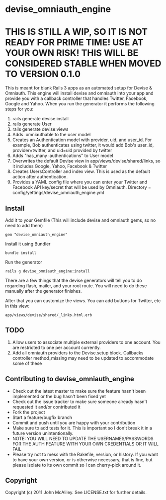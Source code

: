 # devise_omniauth_engine

# THIS IS STILL A WIP, SO IT IS NOT READY FOR PRIME TIME!  USE AT YOUR OWN RISK!  THIS WILL BE CONSIDERED STABLE WHEN MOVED TO VERSION 0.1.0

This is meant for blank Rails 3 apps as an automated setup for Devise & Omniauth.  This engine will install devise and omniauth into your app and provide you with a callback controller that handles Twitter, Facebook, Google and Yahoo.  When you run the generator it performs the following steps for you:

1. rails generate devise:install
2. rails generate User
3. rails generate devise:views
4. Adds :omniauthable to the user model
5. Creates an Authentication model with provider, uid, and user_id.  For example, Bob authenticates using twitter, it would add Bob's user_id, provider=twitter, and uid=uid provided by twitter
6. Adds "has_many :authentications" to User model
7. Overwrites the default Devise view in app/views/devise/shared/links, so it includes Google, Yahoo, Facebook & Twitter
8. Creates UsersController and index view.  This is used as the default action after authentication.
9. Provides a YAML config file where you can enter your Twitter and Facebook API key/secret that will be used by Omniauth.  Directory = config/yettings/devise_omniauth_engine.yml

## Install

Add it to your Gemfile (This will include devise and omniauth gems, so no need to add them)

    gem "devise_omniauth_engine"
    
Install it using Bundler
   
    bundle install
    
Run the generator

    rails g devise_omniauth_engine:install
    
There are a few things that the devise generators will tell you to do regarding flash, mailer, and your root route.  You will need to do these manually after the generator finishes.

After that you can customize the views.  You can add buttons for Twitter, etc in this view:

    app/views/devise/shared/_links.html.erb

## TODO
1. Allow users to associate multiple external providers to one account.  You are restricted to one per account currently.  
2. Add all omniauth providers to the Devise.setup block.  Callbacks controller method_missing may need to be updated to accommodate some of these

## Contributing to devise_omniauth_engine
 
* Check out the latest master to make sure the feature hasn't been implemented or the bug hasn't been fixed yet
* Check out the issue tracker to make sure someone already hasn't requested it and/or contributed it
* Fork the project
* Start a feature/bugfix branch
* Commit and push until you are happy with your contribution
* Make sure to add tests for it. This is important so I don't break it in a future version unintentionally.
* NOTE: YOU WILL NEED TO UPDATE THE USERNAMES/PASSWORDS FOR THE AUTH FEATURE WITH YOUR OWN CREDENTIALS OR IT WILL FAIL
* Please try not to mess with the Rakefile, version, or history. If you want to have your own version, or is otherwise necessary, that is fine, but please isolate to its own commit so I can cherry-pick around it.

## Copyright

Copyright (c) 2011 John McAliley. See LICENSE.txt for
further details.

